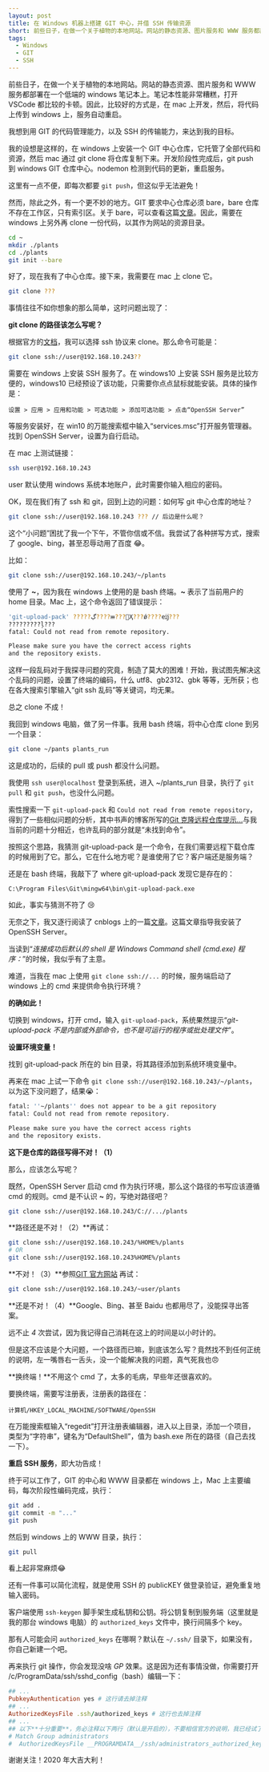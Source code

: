 ```yaml
---
layout: post
title: 在 Windows 机器上搭建 GIT 中心，并借 SSH 传输资源
short: 前些日子，在做一个关于植物的本地网站。网站的静态资源、图片服务和 WWW 服务都部署在一个低端的 windows 笔记本上
tags: 
  - Windows
  - GIT
  - SSH
---
```


前些日子，在做一个关于植物的本地网站。网站的静态资源、图片服务和 WWW 服务都部署在一个低端的 windows 笔记本上。笔记本性能非常糟糕，打开 VSCode 都比较的卡顿。因此，比较好的方式是，在 mac 上开发，然后，将代码上传到 windows 上，服务自动重启。

我想到用 GIT 的代码管理能力，以及 SSH 的传输能力，来达到我的目标。

我的设想是这样的，在 windows 上安装一个 GIT 中心仓库，它托管了全部代码和资源，然后 mac 通过 git clone 将仓库复制下来。开发阶段性完成后，git push 到 windows GIT 仓库中心。nodemon 检测到代码的更新，重启服务。

这里有一点不便，即每次都要 `git push`，但这似乎无法避免！

然而，除此之外，有一个更不妙的地方。GIT 要求中心仓库必须 bare，bare 仓库不存在工作区，只有索引区。关于 bare，可以查看这篇[文章](http://www.saintsjd.com/2011/01/what-is-a-bare-git-repository/)。因此，需要在 windows 上另外再 clone 一份代码，以其作为网站的资源目录。

```bash
cd ~
mkdir ./plants
cd ./plants
git init --bare 
```

好了，现在我有了中心仓库。接下来，我需要在 mac 上 clone 它。

```bash
git clone ???
```

事情往往不如你想象的那么简单，这时问题出现了：

**git clone 的路径该怎么写呢？**

根据官方的[文档](https://www.git-scm.com/docs/git-clone#_git_urls)，我可以选择 ssh 协议来 clone。那么命令可能是：

```bash
git clone ssh://user@192.168.10.243??
```

需要在 windows 上安装 SSH 服务了。在 windows10 上安装 SSH 服务是比较方便的，windows10 已经预设了该功能，只需要你点点鼠标就能安装。具体的操作是：

```
设置 > 应用 > 应用和功能 > 可选功能 > 添加可选功能 > 点击“OpenSSH Server”
```

等服务安装好，在 win10 的万能搜索框中输入“services.msc”打开服务管理器。找到 OpenSSH Server，设置为自行启动。

在 mac 上测试链接：

```bash
ssh user@192.168.10.243
```

user 默认使用 windows 系统本地账户，此时需要你输入相应的密码。

OK，现在我们有了 ssh 和 git，回到上边的问题：如何写 git 中心仓库的地址？

```bash
git clone ssh://user@192.168.10.243 ??? // 后边是什么呢？
```

这个“小问题”困扰了我一个下午，不管你信或不信。我尝试了各种拼写方式，搜索了 google、bing，甚至忍辱动用了百度 😂。

比如：

```bash
git clone ssh://user@192.168.10.243/~/plants
```

使用了 **~**，因为我在 windows 上使用的是 bash 终端。**~** 表示了当前用户的 home 目录。Mac 上，这个命令返回了错误提示：

```bash
'git-upload-pack' ?????ڲ????ⲿ???Ҳ???ǿ????еĳ???
?????????ļ???
fatal: Could not read from remote repository.

Please make sure you have the correct access rights
and the repository exists.
```

这样一段乱码对于我探寻问题的究竟，制造了莫大的困难！开始，我试图先解决这个乱码的问题，设置了终端的编码，什么 utf8、gb2312、gbk 等等，无所获；也在各大搜索引擎输入“git ssh 乱码”等关键词，均无果。

总之 clone 不成！

我回到 windows 电脑，做了另一件事。我用 bash 终端，将中心仓库 clone 到另一个目录：

```bash
git clone ~/pants plants_run
```

这是成功的，后续的 pull 或 push 都没什么问题。

我使用 `ssh user@localhost` 登录到系统，进入 ~/plants_run 目录，执行了 `git pull` 和 `git push`，也没什么问题。

索性搜索一下 `git-upload-pack` 和 `Could not read from remote repository`，得到了一些相似问题的分析，其中书声的博客所写的[Git 克隆远程仓库提示...](https://php.cn/blog/detail/18277.html)与我当前的问题十分相近，也许乱码的部分就是“未找到命令”。

按照这个思路，我猜测 git-upload-pack 是一个命令，在我们需要远程下载仓库的时候用到了它。那么，它在什么地方呢？是谁使用了它？客户端还是服务端？

还是在 bash 终端，我敲下了 where git-upload-pack 发现它是存在的：

```
C:\Program Files\Git\mingw64\bin\git-upload-pack.exe
```

如此，事实与猜测不符了 😢

无奈之下，我又逐行阅读了 cnblogs 上的一篇[文章](https://www.cnblogs.com/sparkdev/p/10166061.html)。这篇文章指导我安装了 OpenSSH Server。

当读到“*连接成功后默认的 shell 是 Windows Command shell (cmd.exe) 程序：*”的时候，我似乎有了主意。

难道，当我在 mac 上使用 `git clone ssh://...` 的时候，服务端启动了 windows 上的 cmd 来提供命令执行环境？

**的确如此！**

切换到 windows，打开 cmd，输入 `git-upload-pack`，系统果然提示“*git-upload-pack 不是内部或外部命令，也不是可运行的程序或批处理文件*”。

**设置环境变量！**

找到 git-upload-pack 所在的 bin 目录，将其路径添加到系统环境变量中。

再来在 mac 上试一下命令 `git clone ssh://user@192.168.10.243/~/plants`，以为这下没问题了，结果😭：

```bash
fatal: ''~/plants'' does not appear to be a git repository
fatal: Could not read from remote repository.

Please make sure you have the correct access rights
and the repository exists.
```

**这下是仓库的路径写得不对！（1）**

那么，应该怎么写呢？

既然，OpenSSH Server 启动 cmd 作为执行环境，那么这个路径的书写应该遵循 cmd 的规则。cmd 是不认识 **~** 的，写绝对路径吧？

```bash
git clone ssh://user@192.168.10.243/C://.../plants
```

**路径还是不对！（2）**再试：

```bash
git clone ssh://user@192.168.10.243/%HOME%/plants
# OR
git clone ssh://user@192.168.10.243%HOME%/plants
```

**不对！（3）**参照[GIT 官方网站](https://git-scm.com/docs/git-clone#_git_urls) 再试：

```bash
git clone ssh://user@192.168.10.243/~user/plants
```

**还是不对！（4）**Google、Bing、甚至 Baidu 也都用尽了，没能探寻出答案。

远不止 *4* 次尝试，因为我记得自己消耗在这上的时间是以小时计的。

但是这不应该是个大问题，一个路径而已嘛，到底该怎么写？竟然找不到任何正统的说明，左一嘴唇右一舌头，没一个能解决我的问题，真气死我也😠

**换终端！**不用这个 cmd 了，太多的毛病，早些年还很喜欢的。

要换终端，需要写注册表，注册表的路径在：

```
计算机/HKEY_LOCAL_MACHINE/SOFTWARE/OpenSSH
```

在万能搜索框输入“regedit”打开注册表编辑器，进入以上目录，添加一个项目，类型为“字符串”，键名为“DefaultShell”，值为 bash.exe 所在的路径（自己去找一下）。

**重启 SSH 服务**，即大功告成！

终于可以工作了，GIT 的中心和 WWW 目录都在 windows 上，Mac 上主要编码，每次阶段性编码完成，执行：

```bash
git add .
git commit -m "..."
git push
```

然后到 windows 上的 WWW 目录，执行：

```bash
git pull
```

看上起非常麻烦😂

还有一件事可以简化流程，就是使用 SSH 的 publicKEY 做登录验证，避免重复地输入密码。

客户端使用 `ssh-keygen` 脚手架生成私钥和公钥。将公钥复制到服务端（这里就是我的那台 windows 电脑）的 `authorized_keys` 文件中，换行间隔多个 key。

那有人可能会问 `authorized_keys` 在哪啊？默认在 `~/.ssh/` 目录下，如果没有，你自己新建一个吧。

再来执行 git 操作，你会发现没啥 *GP* 效果。这是因为还有事情没做，你需要打开 /c/ProgramData/ssh/sshd_config（bash）编辑一下：

```ruby
## ...
PubkeyAuthentication yes # 这行请去掉注释
## ...
AuthorizedKeysFile .ssh/authorized_keys # 这行也去掉注释
## ...
## 以下**十分重要**，务必注释以下两行（默认是开启的），不要相信官方的说明，我已经试了 N 次，均失败
# Match Group administrators
#  AuthorizedKeysFile __PROGRAMDATA__/ssh/administrators_authorized_keys
```

谢谢关注！2020 年大吉大利！
